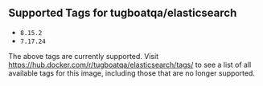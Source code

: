 ## Supported Tags for tugboatqa/elasticsearch

* `8.15.2`
* `7.17.24`

The above tags are currently supported. Visit https://hub.docker.com/r/tugboatqa/elasticsearch/tags/ to see a list of all available tags for this image, including those that are no longer supported.
